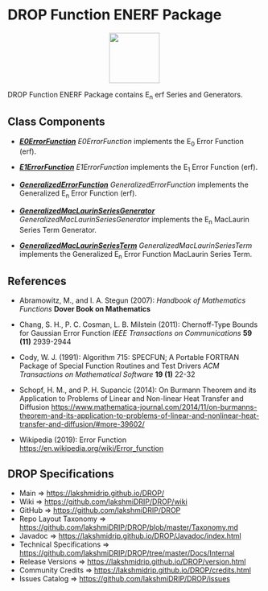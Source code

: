 # DROP Function ENERF Package

<p align="center"><img src="https://github.com/lakshmiDRIP/DROP/blob/master/DRIP_Logo.gif?raw=true" width="100"></p>

DROP Function ENERF Package contains E<sub>n</sub> erf Series and Generators.


## Class Components

 * [***E0ErrorFunction***](https://github.com/lakshmiDRIP/DROP/tree/master/src/main/java/org/drip/function/enerf/E0ErrorFunction.java)
 <i>E0ErrorFunction</i> implements the E<sub>0</sub> Error Function (erf).

 * [***E1ErrorFunction***](https://github.com/lakshmiDRIP/DROP/tree/master/src/main/java/org/drip/function/enerf/E1ErrorFunction.java)
 <i>E1ErrorFunction</i> implements the E<sub>1</sub> Error Function (erf).

 * [***GeneralizedErrorFunction***](https://github.com/lakshmiDRIP/DROP/tree/master/src/main/java/org/drip/function/enerf/GeneralizedErrorFunction.java)
 <i>GeneralizedErrorFunction</i> implements the Generalized E<sub>n</sub> Error Function (erf).

 * [***GeneralizedMacLaurinSeriesGenerator***](https://github.com/lakshmiDRIP/DROP/tree/master/src/main/java/org/drip/function/enerf/GeneralizedMacLaurinSeriesGenerator.java)
 <i>GeneralizedMacLaurinSeriesGenerator</i> implements the E<sub>n</sub> MacLaurin Series Term Generator.

 * [***GeneralizedMacLaurinSeriesTerm***](https://github.com/lakshmiDRIP/DROP/tree/master/src/main/java/org/drip/function/enerf/GeneralizedMacLaurinSeriesTerm.java)
 <i>GeneralizedMacLaurinSeriesTerm</i> implements the Generalized E<sub>n</sub> Error Function MacLaurin Series Term.


## References

 * Abramowitz, M., and I. A. Stegun (2007): <i>Handbook of Mathematics Functions</i> <b>Dover Book on Mathematics</b>

 * Chang, S. H., P. C. Cosman, L. B. Milstein (2011): Chernoff-Type Bounds for Gaussian Error Function <i>IEEE Transactions on Communications</i> <b>59 (11)</b> 2939-2944

 * Cody, W. J. (1991): Algorithm 715: SPECFUN; A Portable FORTRAN Package of Special Function Routines and Test Drivers <i>ACM Transactions on Mathematical Software</i> <b>19 (1)</b> 22-32

 * Schopf, H. M., and P. H. Supancic (2014): On Burmann Theorem and its Application to Problems of Linear and Non-linear Heat Transfer and Diffusion https://www.mathematica-journal.com/2014/11/on-burmanns-theorem-and-its-application-to-problems-of-linear-and-nonlinear-heat-transfer-and-diffusion/#more-39602/

 * Wikipedia (2019): Error Function https://en.wikipedia.org/wiki/Error_function


## DROP Specifications

 * Main                     => https://lakshmidrip.github.io/DROP/
 * Wiki                     => https://github.com/lakshmiDRIP/DROP/wiki
 * GitHub                   => https://github.com/lakshmiDRIP/DROP
 * Repo Layout Taxonomy     => https://github.com/lakshmiDRIP/DROP/blob/master/Taxonomy.md
 * Javadoc                  => https://lakshmidrip.github.io/DROP/Javadoc/index.html
 * Technical Specifications => https://github.com/lakshmiDRIP/DROP/tree/master/Docs/Internal
 * Release Versions         => https://lakshmidrip.github.io/DROP/version.html
 * Community Credits        => https://lakshmidrip.github.io/DROP/credits.html
 * Issues Catalog           => https://github.com/lakshmiDRIP/DROP/issues
